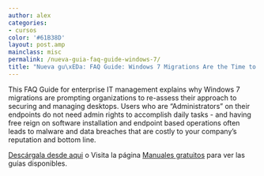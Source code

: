 ```yaml
---
author: alex
categories:
- cursos
color: '#61B38D'
layout: post.amp
mainclass: misc
permalink: /nueva-guia-faq-guide-windows-7/
title: "Nueva gu\xEDa: FAQ Guide: Windows 7 Migrations Are the Time to Lockdown PCs"
---
```


<div >
<a href="http://elbauldelprogramador.tradepub.com/c/pubRD.mpl?sr=oc&_t=oc:&pc=w_view10/prgm.cgi"><amp-img on="tap:lightbox1" role="button" tabindex="0" layout="responsive"  src="http://img.tradepub.com/free/w_view10/img/w_view10c.gif" title="FAQ Guide: Windows 7 Migrations Are the Time to Lockdown PCs" alt="FAQ Guide: Windows 7 Migrations Are the Time to Lockdown PCs" /></a>
</div>

This FAQ Guide for enterprise IT management explains why Windows 7 migrations are prompting organizations to re-assess their approach to securing and managing desktops. Users who are &#8220;Administrators&#8221; on their endpoints do not need admin rights to accomplish daily tasks - and having free reign on software installation and endpoint based operations often leads to malware and data breaches that are costly to your company&#8217;s reputation and bottom line.

[Descárgala desde aqui][1] o
Visita la página [Manuales gratuitos][2] para ver las guías disponibles.



 [1]: http://elbauldelprogramador.tradepub.com/c/pubRD.mpl?sr=oc&_t=oc:&pc;=w_view10/prgm.cgi
 [2]: http://bashyc.blogspot.com/p/guias-gratuitas.html